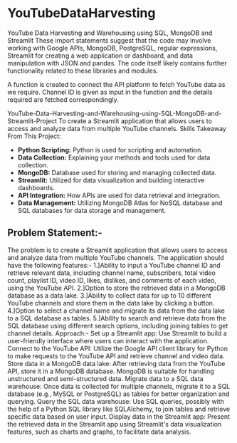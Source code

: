 # YouTubeDataHarvesting
YouTube Data Harvesting and Warehousing using SQL, MongoDB and Streamlit
These import statements suggest that the code may involve working with Google APIs, MongoDB, PostgreSQL, regular expressions, Streamlit for creating a web application or dashboard, and data manipulation with JSON and pandas. The code itself likely contains further functionality related to these libraries and modules.

A function is created to connect the API platform to fetch YouTube data as we require.
Channel ID is given as input in the function and the details required are fetched correspondingly.

YouTube-Data-Harvesting-and-Warehousing-using-SQL-MongoDB-and-Streamlit-Project
To create a Streamlit application that allows users to access and analyze data from multiple YouTube channels.
Skills Takeaway From This Project:
- **Python Scripting:** Python is used for scripting and automation.
- **Data Collection:** Explaining your methods and tools used for data collection.
- **MongoDB:** Database used for storing and managing collected data.
- **Streamlit:** Utilized for data visualization and building interactive dashboards.
- **API Integration:** How APIs are used for data retrieval and integration.
- **Data Management:** Utilizing MongoDB Atlas for NoSQL database and SQL databases for data storage and management.

## Problem Statement:-
The problem is to create a Streamlit application that allows users to access and analyze data from multiple YouTube channels. The application should have the following features:-
1.]Ability to input a YouTube channel ID and retrieve relevant data, including channel name, subscribers, total video count, playlist ID, video ID, likes, dislikes, and comments of each video, using the YouTube API.
2.]Option to store the retrieved data in a MongoDB database as a data lake.
3.]Ability to collect data for up to 10 different YouTube channels and store them in the data lake by clicking a button.
4.]Option to select a channel name and migrate its data from the data lake to a SQL database as tables.
5.]Ability to search and retrieve data from the SQL database using different search options, including joining tables to get channel details.
Approach:-
Set up a Streamlit app: Use Streamlit to build a user-friendly interface where users can interact with the application.
Connect to the YouTube API: Utilize the Google API client library for Python to make requests to the YouTube API and retrieve channel and video data.
Store data in a MongoDB data lake: After retrieving data from the YouTube API, store it in a MongoDB database. MongoDB is suitable for handling unstructured and semi-structured data.
Migrate data to a SQL data warehouse: Once data is collected for multiple channels, migrate it to a SQL database (e.g., MySQL or PostgreSQL) as tables for better organization and querying.
Query the SQL data warehouse: Use SQL queries, possibly with the help of a Python SQL library like SQLAlchemy, to join tables and retrieve specific data based on user input.
Display data in the Streamlit app: Present the retrieved data in the Streamlit app using Streamlit's data visualization features, such as charts and graphs, to facilitate data analysis.
